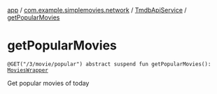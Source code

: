 [app](../../index.md) / [com.example.simplemovies.network](../index.md) / [TmdbApiService](index.md) / [getPopularMovies](./get-popular-movies.md)

# getPopularMovies

`@GET("/3/movie/popular") abstract suspend fun getPopularMovies(): `[`MoviesWrapper`](../../com.example.simplemovies.domain/-movies-wrapper/index.md)

Get popular movies of today

